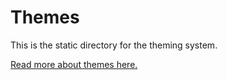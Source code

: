 # Themes

This is the static directory for the theming system.

[Read more about themes here.](../../../../themes.md)
